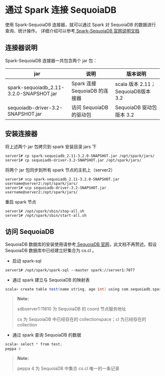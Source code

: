# 通过 Spark 连接 SequoiaDB #

使用 Spark-SequoiaDB 连接器，就可以通过 Spark 对 SequoiaDB 的数据进行查询、统计操作。 详细介绍可以参考[ Spark-SequoiaDB 官网说明文档](http://doc.sequoiadb.com/cn/SequoiaDB-cat_id-1432190587-edition_id-0)

## 连接器说明 ##

Spark-SequoiaDB 连接器一共包含两个 jar 包：

|jar|说明|版本说明|
|----|----|---|
|spark-sequoiadb_2.11-3.2.0-SNAPSHOT.jar|Spark 连接 SequoiaDB 的连接器|scala 版本 2.11；SequoiaDB版本 3.2|
|sequoiadb-driver-3.2-SNAPSHOT.jar|访问 SequoiaDB 的驱动包|SequoiaDB 驱动包版本 3.2 |

## 安装连接器 ##

将上述两个 jar 包拷贝到 spark 安装目录 jars 下
``` shell
server1# cp spark-sequoiadb_2.11-3.2.0-SNAPSHOT.jar /opt/spark/jars/
server1# cp sequoiadb-driver-3.2-SNAPSHOT.jar /opt/spark/jars/
```

将两个 jar 包同步到所有 spark 节点的主机上（server2）
``` shell
server1# scp spark-sequoiadb_2.11-3.2.0-SNAPSHOT.jar username@server2:/opt/spark/jars/
server1# scp sequoiadb-driver-3.2-SNAPSHOT.jar username@server2:/opt/spark/jars/
```

重启 spark 节点
``` shell
server1# /opt/spark/sbin/stop-all.sh
server1# /opt/spark/sbin/start-all.sh
```

## 访问 SequoiaDB ##

SequoiaDB 数据库的安装使用请参考[ SequoiaDB 官网](http://www.sequoiadb.com/cn/)，此文档不再赘述。假设 SequoiaDB 数据库中已经建立好集合为 cs.cl 。

+ 启动 spark-sql
``` shell
server1# /opt/spark/spark-sql --master spark://server1:7077
```

+ 通过 spark 建立与 SequoiaDB 的映射表
``` scala
scala> create table test(name string, age int) using com.sequoiadb.spark options(host 'sdbserver1:11810', collectionspace 'cs', collection 'cl');
```

> **Note:**
>
> sdbserver1:11810 为 SequoiaDB 的 coord 节点服务地址
>
> cs 为 SequoiaDB 中已经存在的 collectionspace；cl 为已经存在的 collection

+ 通过 spark 查询 SequoiaDB 的数据

``` scala
scala> select * from test;
peppa 4
```

> **Note:**
>
> peppa 4 为 SequoiaDB 中集合 cs.cl 唯一的一条记录
